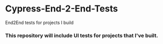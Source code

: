 # Cypress-End-2-End-Tests
End2End tests for projects I build

### This repository will include UI tests for projects that I've built.
